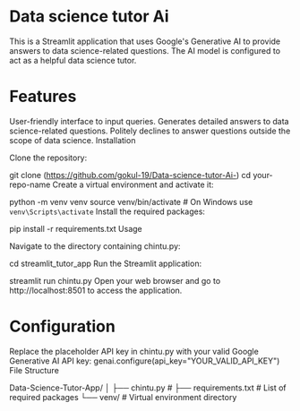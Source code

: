 # Data science tutor Ai

This is a Streamlit application that uses Google's Generative AI to provide answers to data science-related questions. The AI model is configured to act as a helpful data science tutor.

# Features

User-friendly interface to input queries.
Generates detailed answers to data science-related questions.
Politely declines to answer questions outside the scope of data science.
Installation

Clone the repository:

git clone (https://github.com/gokul-19/Data-science-tutor-Ai-)
cd your-repo-name
Create a virtual environment and activate it:

python -m venv venv
source venv/bin/activate  # On Windows use `venv\Scripts\activate`
Install the required packages:

pip install -r requirements.txt
Usage

Navigate to the directory containing chintu.py:

cd streamlit_tutor_app
Run the Streamlit application:

streamlit run chintu.py
Open your web browser and go to http://localhost:8501 to access the application.

# Configuration

Replace the placeholder API key in chintu.py with your valid Google Generative AI API key:
genai.configure(api_key="YOUR_VALID_API_KEY")
File Structure

Data-Science-Tutor-App/ │ ├── chintu.py # ├── requirements.txt # List of required packages └── venv/ # Virtual environment directory
